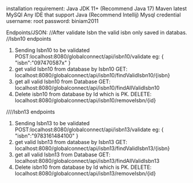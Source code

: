 installation requirement:
Java JDK 11+ (Recommend Java 17)
Maven latest
MySQl
Any IDE that support Java (Recommend Intellij)
Mysql credential
username: root
password: biniam2011

Endpoints/JSON:
  //After validate Isbn the valid isbn only saved in databas.
   //Isbn10 endpoints
1.  Sending Isbn10 to be validated
    POST:localhost:8080/globalconnect/api/isbn10/validate
     eg: {
    "isbn":"097470587x"
    }
2. get valid Isbn10 from database by Isbn10
   GET: localhost:8080/globalconnect/api/isbn10/findValidIsbn10/{isbn}
3. get all valid Isbn10 from Database
   GET: localhost:8080/globalconnect/api/isbn10/findAllValidIsbn10
4. Delete isbn10 from database by Id which is PK.
   DELETE: localhost:8080/globalconnect/api/isbn10/removeIsbn/{id}

////Isbn13 endpoints
1.  Sending Isbn13 to be validated
       POST:localhost:8080/globalconnect/api/isbn13/validate
       eg: {
       "isbn":"9783161484100"
       }
2. get valid Isbn13 from database by Isbn13
   GET: localhost:8080/globalconnect/api/isbn13/findValidIsbn13/{isbn}
3. get all valid Isbn13 from Database
   GET: localhost:8080/globalconnect/api/isbn13/findAllValidIsbn13
4. Delete isbn10 from database by Id which is PK.
   DELETE: localhost:8080/globalconnect/api/isbn13/removeIsbn/{id}